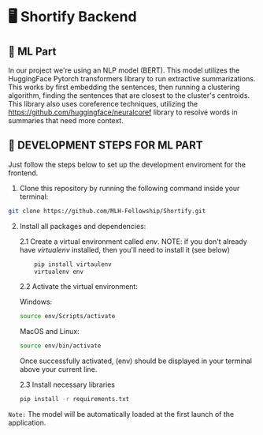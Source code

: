 # 🖥  Shortify Backend

## 📰 ML Part

In our project we're using an NLP model (BERT).
This model utilizes the HuggingFace Pytorch transformers library to run extractive summarizations. This works by first embedding the sentences, then running a clustering algorithm, finding the sentences that are closest to the cluster's centroids. This library also uses coreference techniques, utilizing the https://github.com/huggingface/neuralcoref library to resolve words in summaries that need more context.

## 🚀 DEVELOPMENT STEPS FOR ML PART

Just follow the steps below to set up the development enviroment for the frontend.

1. Clone this repository by running the following command inside your terminal:

```sh
git clone https://github.com/MLH-Fellowship/Shortify.git
```

2. Install all packages and dependencies:

    2.1 Create a virtual environment called *env*. NOTE: if you don't already have *virtualenv* installed, then you'll need to install it (see below)
    ```sh
        pip install virtaulenv
        virtualenv env
    ```
    2.2 Activate the virtual environment:

    Windows:
    ```sh
    source env/Scripts/activate
    ```
    MacOS and Linux:
    ```sh
    source env/bin/activate
    ```
    Once successfully activated, (env) should be displayed in your terminal above your current line.

    2.3 Install necessary libraries

    ```sh
    pip install -r requirements.txt
    ```


`Note:` The model will be automatically loaded at the first launch of the application.
